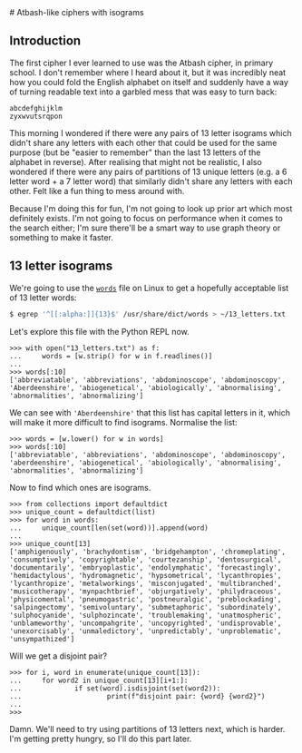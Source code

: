 <!DOCTYPE html>
<html>
<head>
    <meta charset="utf-8"><title>Atbash-like ciphers</title>
    <meta name="viewport" content="width=device-width, initial-scale=1">
    <link rel="stylesheet" type="text/css" href="style.css">
</head>
# Atbash-like ciphers with isograms

## Introduction
The first cipher I ever learned to use was the Atbash cipher, in primary school. I don't remember
where I heard about it, but it was incredibly neat how you could fold the English alphabet on
itself and suddenly have a way of turning readable text into a garbled mess that was easy to turn
back:
```
abcdefghijklm
zyxwvutsrqpon
```

This morning I wondered if there were any pairs of 13 letter isograms which didn't share any letters
with each other that could be used for the same purpose (but be "easier to remember" than the last
13 letters of the alphabet in reverse). After realising that might not be realistic, I also wondered
if there were any pairs of partitions of 13 unique letters (e.g. a 6 letter word + a 7 letter word)
that similarly didn't share any letters with each other. Felt like a fun thing to mess around with.

Because I'm doing this for fun, I'm not going to look up prior art which most definitely exists. I'm
not going to focus on performance when it comes to the search either; I'm sure there'll be a smart
way to use graph theory or something to make it faster.

## 13 letter isograms
We're going to use the [`words`](https://en.wikipedia.org/wiki/Words_(Unix)) file on Linux to get a
hopefully acceptable list of 13 letter words:
```bash
$ egrep '^[[:alpha:]]{13}$' /usr/share/dict/words > ~/13_letters.txt
```

Let's explore this file with the Python REPL now.
```pycon
>>> with open("13_letters.txt") as f:
...     words = [w.strip() for w in f.readlines()]
...
>>> words[:10]
['abbreviatable', 'abbreviations', 'abdominoscope', 'abdominoscopy', 'Aberdeenshire', 'abiogenetical', 'abiologically', 'abnormalising', 'abnormalities', 'abnormalizing']
```

We can see with `'Aberdeenshire'` that this list has capital letters in it, which will make it more
difficult to find isograms. Normalise the list:
```pycon
>>> words = [w.lower() for w in words]
>>> words[:10]
['abbreviatable', 'abbreviations', 'abdominoscope', 'abdominoscopy', 'aberdeenshire', 'abiogenetical', 'abiologically', 'abnormalising', 'abnormalities', 'abnormalizing']
```

Now to find which ones are isograms.
```pycon
>>> from collections import defaultdict
>>> unique_count = defaultdict(list)
>>> for word in words:
...     unique_count[len(set(word))].append(word)
...
>>> unique_count[13]
['amphigenously', 'brachydontism', 'bridgehampton', 'chromeplating', 'consumptively', 'copyrightable', 'courtezanship', 'dentosurgical', 'documentarily', 'embryoplastic', 'endolymphatic', 'forecastingly', 'hemidactylous', 'hydromagnetic', 'hypsometrical', 'lycanthropies', 'lycanthropize', 'metalworkings', 'misconjugated', 'multibranched', 'musicotherapy', 'mynpachtbrief', 'objurgatively', 'philydraceous', 'physicomental', 'pneumogastric', 'postneuralgic', 'preblockading', 'salpingectomy', 'semivoluntary', 'submetaphoric', 'subordinately', 'sulphocyanide', 'sulphozincate', 'troublemaking', 'unatmospheric', 'unblameworthy', 'uncompahgrite', 'uncopyrighted', 'undisprovable', 'unexorcisably', 'unmaledictory', 'unpredictably', 'unproblematic', 'unsympathized']
```

Will we get a disjoint pair?
```pycon
>>> for i, word in enumerate(unique_count[13]):
...     for word2 in unique_count[13][i+1:]:
...             if set(word).isdisjoint(set(word2)):
...                     print(f"disjoint pair: {word} {word2}")
...
>>>
```

Damn. We'll need to try using partitions of 13 letters next, which is harder. I'm getting pretty
hungry, so I'll do this part later.
</html>
